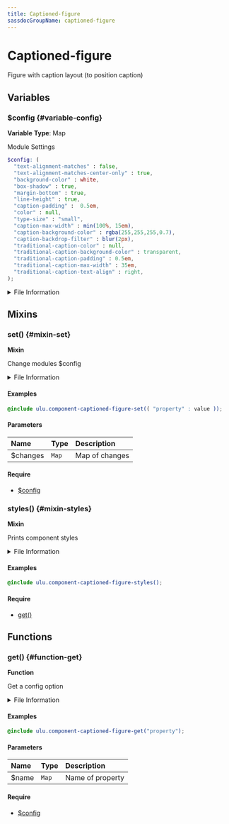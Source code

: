 ```yaml
---
title: Captioned-figure
sassdocGroupName: captioned-figure
---
```



# Captioned-figure

<div class="type-large">

Figure with caption layout (to position caption)

</div>



## Variables




<div class="sassdoc-item-header">

###  $config {#variable-config}

  <div class="sassdoc-item-header__labels">
    <span class="tag tag--primary"><strong>Variable</strong></span> <span class="tag"><strong>Type</strong>: Map</span>
  </div>

</div>

  

Module Settings
    
    

``` scss
$config: (
  "text-alignment-matches" : false,
  "text-alignment-matches-center-only" : true,
  "background-color" : white,
  "box-shadow" : true,
  "margin-bottom" : true,
  "line-height" : true,
  "caption-padding" :  0.5em,
  "color" : null,
  "type-size" : "small",
  "caption-max-width" : min(100%, 15em),
  "caption-background-color" : rgba(255,255,255,0.7),
  "caption-backdrop-filter" : blur(2px),
  "traditional-caption-color" : null,
  "traditional-caption-background-color" : transparent,
  "traditional-caption-padding" : 0.5em,
  "traditional-caption-max-width" : 35em,
  "traditional-caption-text-align" : right,
);
```
  


<details>
  <summary>File Information</summary>
  
- **File:** _captioned-figure.scss
- **Group:** captioned-figure
- **Type:** variable
- **Lines (comments):** 30-31
- **Lines (code):** 33-51

</details>

    
  

## Mixins




<div class="sassdoc-item-header">

###  set() {#mixin-set}

  <div class="sassdoc-item-header__labels">
    <span class="tag tag--primary"><strong>Mixin</strong></span>
  </div>

</div>

  

Change modules $config
    
    


<details>
  <summary>File Information</summary>
  
- **File:** _captioned-figure.scss
- **Group:** captioned-figure
- **Type:** mixin
- **Lines (comments):** 53-56
- **Lines (code):** 58-60

</details>

    

#### Examples

      


``` scss
@include ulu.component-captioned-figure-set(( "property" : value ));
```
  

      

#### Parameters


|Name|Type|Description|
|:--|:--|:--|
|$changes|`Map`|Map of changes|

    

#### Require

- [$config](/sass/components/accordion/#variable-config)
  


<div class="sassdoc-item-header">

###  styles() {#mixin-styles}

  <div class="sassdoc-item-header__labels">
    <span class="tag tag--primary"><strong>Mixin</strong></span>
  </div>

</div>

  

Prints component styles
    
    


<details>
  <summary>File Information</summary>
  
- **File:** _captioned-figure.scss
- **Group:** captioned-figure
- **Type:** mixin
- **Lines (comments):** 72-74
- **Lines (code):** 76-172

</details>

    

#### Examples

      


``` scss
@include ulu.component-captioned-figure-styles();
```
  

      

#### Require

- [get()](/sass/components/accordion/#function-get)
  
  

## Functions




<div class="sassdoc-item-header">

###  get() {#function-get}

  <div class="sassdoc-item-header__labels">
    <span class="tag tag--primary"><strong>Function</strong></span>
  </div>

</div>

  

Get a config option
    
    


<details>
  <summary>File Information</summary>
  
- **File:** _captioned-figure.scss
- **Group:** captioned-figure
- **Type:** function
- **Lines (comments):** 62-65
- **Lines (code):** 67-70

</details>

    

#### Examples

      


``` scss
@include ulu.component-captioned-figure-get("property");
```
  

      

#### Parameters


|Name|Type|Description|
|:--|:--|:--|
|$name|`Map`|Name of property|

    

#### Require

- [$config](/sass/components/accordion/#variable-config)
  
  
  